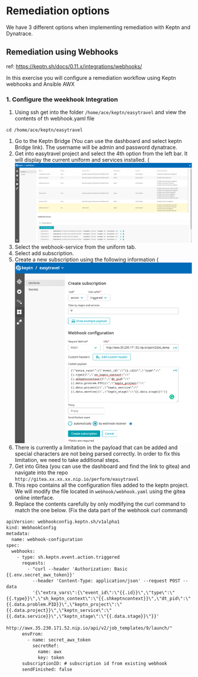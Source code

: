 # Remediation options 

We have 3 different options when implementing remediation with Keptn and Dynatrace.

## Remediation using Webhooks

ref: https://keptn.sh/docs/0.11.x/integrations/webhooks/

In this exercise you will configure a remediation workflow using Keptn webhooks and Ansible AWX

### 1. Configure the weekhook Integration
1. Using ssh get into the folder `/home/ace/keptn/easytravel` and view the contents of th webhook.yaml file 
```(bash)
cd /home/ace/keptn/easytravel
```

1. Go to the Keptn Bridge (You can use the dashboard and select keptn Bridge link). The username will be admin and password dynatrace.
2. Get into easytravel project and select the 4th option from the left bar. It will display the current uniform and services installed. (![webhook](./add-webhook.png)
3.  Select the webhook-service from the uniform tab.
4. Select add subscription.
5. Create a new subscription using the following information (![webhook2](./webhook-config.png)
6. There is currently a limitation in the payload that can be added and special characters are not being parsed correctly. In order to fix this limitation, we need to take additional steps.
7. Get into Gitea (you can use the dashboard and find the link to gitea) and navigate into the repo `http://gitea.xx.xx.xx.nip.io/perform/easytravel`
8. This repo contains all the configuration files added to the keptn project. We will modify the file located in 
`webhook/webhook.yaml` using the gitea online interface.
8. Replace the contents carefully by only modifying the curl command to match the one below. (Fix the data part of the webhook curl command)
```(yaml)
apiVersion: webhookconfig.keptn.sh/v1alpha1
kind: WebhookConfig
metadata:
  name: webhook-configuration
spec:
  webhooks:
    - type: sh.keptn.event.action.triggered
      requests:
        - "curl --header 'Authorization: Basic {{.env.secret_awx_token}}'
          --header 'Content-Type: application/json' --request POST --data
          '{\"extra_vars\":{\"event_id\":\"{{.id}}\",\"type\":\"{{.type}}\",\"sh_keptn_context\":\"{{.shkeptncontext}}\",\"dt_pid\":\"{{.data.problem.PID}}\",\"keptn_project\":\"{{.data.project}}\",\"keptn_service\":\"{{.data.service}}\",\"keptn_stage\":\"{{.data.stage}}\"}}'
          http://awx.35.230.171.52.nip.io/api/v2/job_templates/9/launch/"
      envFrom:
        - name: secret_awx_token
          secretRef:
            name: awx
            key: token
      subscriptionID: # subscription id from existing webhook
      sendFinished: false      
```



